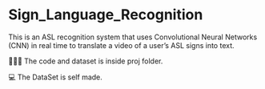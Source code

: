 # Sign_Language_Recognition
This is an ASL recognition system that uses Convolutional Neural Networks (CNN) in real time to translate a video of a user’s ASL signs into text.

🧑🏼‍💻 The code and dataset is inside proj folder.

💻 The DataSet is self made.
